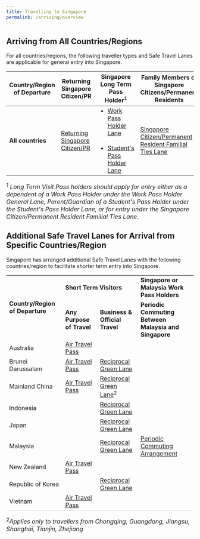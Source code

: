 ```yaml
---
title: Travelling to Singapore 
permalink: /arriving/overview
---
```


## Arriving from All Countries/Regions
For all countries/regions, the following traveller types and Safe Travel Lanes are applicable for general entry into Singapore. 

<table>
<thead>
  <tr>
    <th>Country/Region of Departure</th>
    <th>Returning Singapore Citizen/PR</th>
    <th>Singapore Long Term Pass Holder<sup>1</sup></th>
    <th>Family Members of Singapore Citizens/Permanent Residents</th>
  </tr>
</thead>
<tbody>
  <tr>
    <td><b>All countries</b></td>
    <td ><a href="/sc-pr/info">Returning Singapore Citizen/PR</a></td>
      <td ><ol style="margin-top:0px; margin-bottom:0px;">
       <li style="list-style-type:disc; margin-top:0px; margin-bottom:0px;"><a href="/wphl/overview">Work Pass Holder Lane</a> </li>
          <li style="list-style-type:disc; margin-top:0px; margin-bottom:0px;"><a href="/stpl/overview">Student's Pass Holder Lane</a></td> </li>
  </ol></td>
   <!--  <td ><a href="/wphl/overview">Work Pass Holder Lane</a><br/><br/><a href="/stpl/overview">Student's Pass Holder Lane</a></td>-->
   <td ><a href="/scpr-familial-ties-lane/overview">Singapore Citizen/Permanent Resident Familial Ties Lane</a></td>
  </tr>
 </tbody>
 </table>

<font size="3"> <i>
<sup>1</sup> Long Term Visit Pass holders should apply for entry either as a dependent of a Work Pass Holder under the Work Pass Holder General Lane, Parent/Guardian of a Student's Pass Holder under the Student's Pass Holder Lane, or for entry under the Singapore Citizen/Permanent Resident Familial Ties Lane.
 </i></font>

## Additional Safe Travel Lanes for Arrival from Specific Countries/Region

Singapore has arranged additional Safe Travel Lanes with the following countries/region to facilitate shorter term entry into Singapore.


<table>
 <tr>
  <td rowspan="2"><b>Country/Region of Departure</b></td>
  <td colspan="2"><b>Short Term Visitors</b></td>
  <td><b>Singapore or Malaysia Work Pass Holders</b></td>
 </tr>
 <tr>
  <td><b>Any Purpose of Travel </b></td>
  <td><b>Business & Official Travel</b></td>
  <td><b>Periodic Commuting Between Malaysia and Singapore</b></td>
 </tr>
 <tr>
  <td>Australia</td>
  <td><a href="/australia/atp/requirements-and-process">Air Travel Pass</a></td>
  <td>&nbsp;</td>
  <td>&nbsp;</td>
 </tr>
  <tr>
  <td>Brunei Darussalam</td>
  <td><a href="/brunei/atp/requirements-and-process">Air Travel Pass</a></td>
  <td><a href="/brunei/rgl/requirements-and-process">Reciprocal Green Lane</a></td>
  <td>&nbsp;</td>
 </tr>
  <tr>
  <td>Mainland China</td>
  <td><a href="/china/atp/requirements-and-process">Air Travel Pass</a></td>
  <td><a href="/china/rgl/requirements-and-process">Reciprocal Green Lane</a><sup>2</sup></td>
  <td>&nbsp;</td>
 </tr>
 <tr>
  <td>Indonesia</td>
  <td>&nbsp;</td>
  <td><a href="/indonesia/rgl/requirements-and-process">Reciprocal Green Lane</a></td>
  <td>&nbsp;</td>
 </tr>
 <tr>
  <td>Japan</td>
  <td>&nbsp;</td>
  <td><a href="/japan/rgl/requirements-and-process">Reciprocal Green Lane</a></td>
  <td>&nbsp;</td>
 </tr>
 <tr>
  <td>Malaysia</td>
  <td>&nbsp;</td>
  <td><a href="/malaysia/rgl/requirements-and-process">Reciprocal Green Lane</a></td>
  <td><a href="/pca/overview">Periodic Commuting Arrangement</a></td>
 </tr>
 <tr>
  <td>New Zealand</td>
  <td><a href="/newzealand/atp/requirements-and-process">Air Travel Pass</a></td>
  <td>&nbsp;</td>
  <td>&nbsp;</td>
 </tr>
  <tr>
  <td>Republic of Korea</td>
  <td>&nbsp;</td>
  <td><a href="/rok/rgl/requirements-and-process">Reciprocal Green Lane</a></td>
  <td>&nbsp;</td>
 </tr>
 <tr>
  <td style="border-bottom:1px solid #D8D8D8;">Vietnam</td>
  <td style="border-bottom:1px solid #D8D8D8;"><a href="/vietnam/atp/requirements-and-process">Air Travel Pass</a></td>
  <td style="border-bottom:1px solid #D8D8D8;">&nbsp;</td>
  <td style="border-bottom:1px solid #D8D8D8;">&nbsp;</td>
 </tr>
</table>


<font size="3"> <i><sup>2</sup>Applies only to travellers from Chongqing, Guangdong, Jiangsu, Shanghai, Tianjin, Zhejiang
</i></font>

<!--
|Country/Place of Departure | Any Purpose of Travel | Business & Official Travel | Periodic Commuting for Singapore or Malaysia Work Pass Holders|
|-------------|-------------------|-------------------|-------------|
|Australia| [Air Travel Pass](australia/atp/requirements-and-process) |  |  | 
|Brunei Darussalam| [Air Travel Pass](/brunei/atp/requirements-and-process) | [Reciprocal Green Lane](/rgl/overview)|  | 
|Mainland China | [Air Travel Pass](/china/atp/requirements-and-process) | [Reciprocal Green Lane](/rgl/overview)<sup>2</sup>|  |
|Germany|  | [Reciprocal Green Lane](/rgl/overview)| |
|Indonesia| | [Reciprocal Green Lane](/rgl/overview)| |
|Japan|  | [Reciprocal Green Lane](/rgl/overview)| |
|Malaysia|  | [Reciprocal Green Lane](/rgl/overview)|[Periodic Commuting Arrangement](/pca/overview)|
|New Zealand| [Air Travel Pass](newzealand/atp/requirements-and-process) |  | |
|Republic of Korea|  | [Reciprocal Green Lane](/rgl/overview)|  | 
|Vietnam| [Air Travel Pass](/vietnam/atp/requirements-and-process) |  |  |-->


